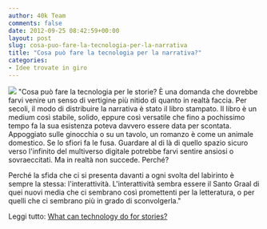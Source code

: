 ```yaml
---
author: 40k Team
comments: false
date: 2012-09-25 08:42:59+00:00
layout: post
slug: cosa-puo-fare-la-tecnologia-per-la-narrativa
title: "Cosa può fare la tecnologia per la narrativa?"
categories:
- Idee trovate in giro
---
```


![](http://40k.it/wp-content/uploads/2012/09/Story-Morph.jpeg) "Cosa può fare la tecnologia per le storie? È una domanda che dovrebbe farvi venire un senso di vertigine più nitido di quanto in realtà faccia. Per secoli, il modo di distribuire la narrativa è stato il libro stampato. Il libro è un medium così stabile, solido, eppure così versatile che fino a pochissimo tempo fa la sua esistenza poteva davvero essere data per scontata. Appoggiato sulle ginocchia o su un tavolo, un romanzo è come un animale domestico. Se lo sfiori fa le fusa. Guardare al di là di quello spazio sicuro verso l'infinito del multiverso digitale potrebbe farvi sentire ansiosi o sovraeccitati. Ma in realtà non succede. Perché?

Perché la sfida che ci si presenta davanti a ogni svolta del labirinto è sempre la stessa: l'interattività. L'interattività sembra essere il Santo Graal di quei nuovi media che ci sembrano così promettenti per la letteratura, o per quelli che ci sembrano più in grado di sconvolgerla."

Leggi tutto: [What can technology do for stories?](http://www.theliteraryplatform.com/2012/09/what-can-technology-do-for-stories/)
